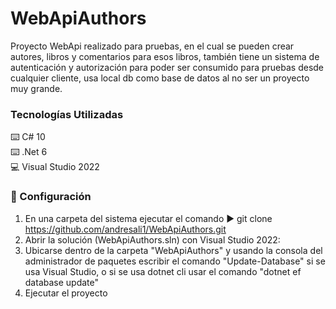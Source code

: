# WebApiAuthors
Proyecto WebApi realizado para pruebas, en el cual se pueden crear autores, libros y comentarios para esos libros, también tiene un sistema de autenticación y autorización para poder ser consumido para pruebas desde cualquier cliente, usa local db como base de datos al no ser un proyecto muy grande.

### Tecnologías Utilizadas
:keyboard: C# 10  
:keyboard: .Net 6  
:computer: Visual Studio 2022  

### :open_book: Configuración  
1. En una carpeta del sistema ejecutar el comando :arrow_forward: git clone https://github.com/andresali1/WebApiAuthors.git
2. Abrir la solución (WebApiAuthors.sln) con Visual Studio 2022:
3. Ubicarse dentro de la carpeta "WebApiAuthors" y usando la consola del administrador de paquetes escribir el comando "Update-Database" si se usa Visual Studio, o si se usa dotnet cli usar el comando "dotnet ef database update"
6.  Ejecutar el proyecto

